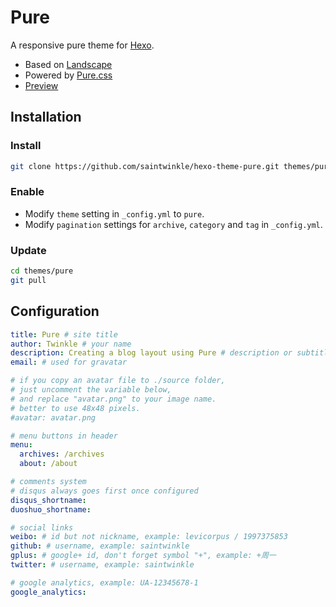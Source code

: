 # Pure

A responsive pure theme for [Hexo](http://hexo.io/).

- Based on [Landscape](https://github.com/hexojs/hexo-theme-landscape/)
- Powered by [Pure.css](http://purecss.io/)
- [Preview](http://purecss.io/layouts/blog/)

## Installation

### Install

``` bash
git clone https://github.com/saintwinkle/hexo-theme-pure.git themes/pure
```

### Enable

- Modify `theme` setting in `_config.yml` to `pure`.
- Modify `pagination` settings for `archive`, `category` and `tag` in `_config.yml`.

### Update

``` bash
cd themes/pure
git pull
```

## Configuration

``` yml
title: Pure # site title
author: Twinkle # your name
description: Creating a blog layout using Pure # description or subtitle
email: # used for gravatar

# if you copy an avatar file to ./source folder,
# just uncomment the variable below,
# and replace "avatar.png" to your image name.
# better to use 48x48 pixels.
#avatar: avatar.png

# menu buttons in header
menu:
  archives: /archives
  about: /about

# comments system
# disqus always goes first once configured
disqus_shortname: 
duoshuo_shortname: 

# social links
weibo: # id but not nickname, example: levicorpus / 1997375853
github: # username, example: saintwinkle
gplus: # google+ id, don't forget symbol "+", example: +周一
twitter: # username, example: saintwinkle

# google analytics, example: UA-12345678-1
google_analytics: 
```